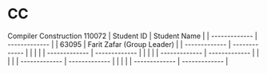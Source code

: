 # CC
Compiler Construction 110072
| Student ID     | Student Name                |
| -------------  | -------------               |
| 63095          | Farit Zafar (Group Leader)  | 
| -------------  |  -------------              |
|                |                             | 
| -------------  |  -------------              |
|                |                             | 
| -------------  |  -------------              |
|                |                             | 
| -------------  |  -------------              |
|                |                             | 
| -------------  |  -------------              |
